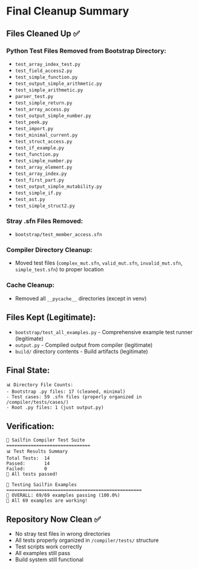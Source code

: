 # Final Cleanup Summary

## Files Cleaned Up ✅

### Python Test Files Removed from Bootstrap Directory:
- `test_array_index_test.py`
- `test_field_access2.py` 
- `test_simple_function.py`
- `test_output_simple_arithmetic.py`
- `test_simple_arithmetic.py`
- `parser_test.py`
- `test_simple_return.py`
- `test_array_access.py`
- `test_output_simple_number.py`
- `test_peek.py`
- `test_import.py`
- `test_minimal_current.py`
- `test_struct_access.py`
- `test_if_example.py`
- `test_function.py`
- `test_simple_number.py`
- `test_array_element.py`
- `test_array_index.py`
- `test_first_part.py`
- `test_output_simple_mutability.py`
- `test_simple_if.py`
- `test_ast.py`
- `test_simple_struct2.py`

### Stray .sfn Files Removed:
- `bootstrap/test_member_access.sfn` 

### Compiler Directory Cleanup:
- Moved test files (`complex_mut.sfn`, `valid_mut.sfn`, `invalid_mut.sfn`, `simple_test.sfn`) to proper location

### Cache Cleanup:
- Removed all `__pycache__` directories (except in venv)

## Files Kept (Legitimate):
- `bootstrap/test_all_examples.py` - Comprehensive example test runner (legitimate)
- `output.py` - Compiled output from compiler (legitimate)
- `build/` directory contents - Build artifacts (legitimate)

## Final State:
```
📊 Directory File Counts:
- Bootstrap .py files: 17 (cleaned, minimal)
- Test cases: 59 .sfn files (properly organized in /compiler/tests/cases/)
- Root .py files: 1 (just output.py)
```

## Verification:
```
🧪 Sailfin Compiler Test Suite
===============================
📊 Test Results Summary
Total Tests:  14
Passed:       14
Failed:       0
🎉 All tests passed!

🚀 Testing Sailfin Examples
==================================================
🎯 OVERALL: 69/69 examples passing (100.0%)
🎉 All 69 examples are working!
```

## Repository Now Clean ✅
- No stray test files in wrong directories
- All tests properly organized in `/compiler/tests/` structure
- Test scripts work correctly
- All examples still pass
- Build system still functional
